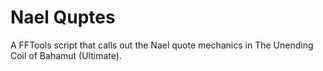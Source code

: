 # Nael Quptes
A FFTools script that calls out the Nael quote mechanics in The Unending Coil of Bahamut (Ultimate).